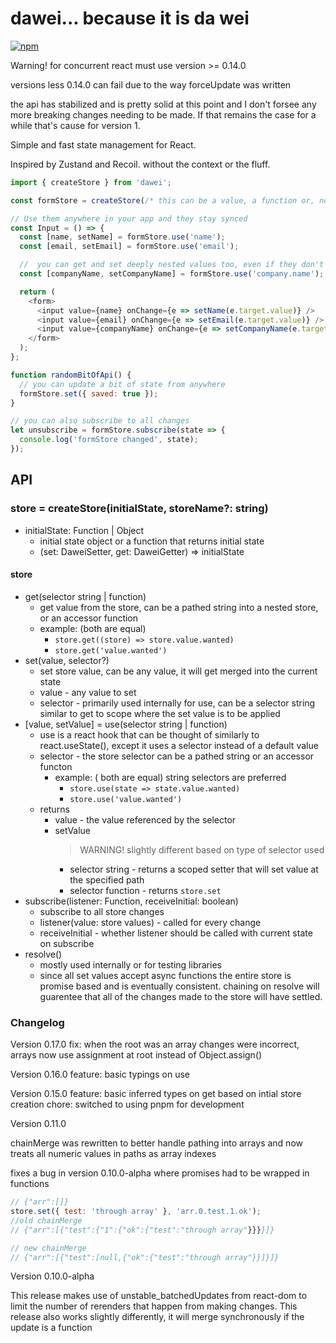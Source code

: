 # dawei... because it is da wei

<a href="https://www.npmjs.com/package/dawei">
  <img src="https://img.shields.io/npm/v/dawei" alt="npm" />
</a>

Warning! for concurrent react must use version >= 0.14.0

versions less 0.14.0 can fail due to the way forceUpdate was written

the api has stabilized and is pretty solid at this point and I don't forsee any more breaking changes needing to be made. If that remains the case for a while that's cause for version 1.

Simple and fast state management for React.

Inspired by Zustand and Recoil. without the context or the fluff.

```js
import { createStore } from 'dawei';

const formStore = createStore(/* this can be a value, a function or, nothing */);

// Use them anywhere in your app and they stay synced
const Input = () => {
  const [name, setName] = formStore.use('name');
  const [email, setEmail] = formStore.use('email');

  //  you can get and set deeply nested values too, even if they don't exist
  const [companyName, setCompanyName] = formStore.use('company.name');

  return (
    <form>
      <input value={name} onChange={e => setName(e.target.value)} />
      <input value={email} onChange={e => setEmail(e.target.value)} />
      <input value={companyName} onChange={e => setCompanyName(e.target.value)} />
    </form>
  );
};

function randomBitOfApi() {
  // you can update a bit of state from anywhere
  formStore.set({ saved: true });
}

// you can also subscribe to all changes
let unsubscribe = formStore.subscribe(state => {
  console.log('formStore changed', state);
});
```

## API

### store = createStore(initialState, storeName?: string)

- initialState: Function | Object
  - initial state object or a function that returns initial state
  - (set: DaweiSetter, get: DaweiGetter) => initialState

#### store

- get(selector string | function)
  - get value from the store, can be a pathed string into a nested store, or an accessor function
  - example: (both are equal)
    - `store.get((store) => store.value.wanted)`
    - `store.get('value.wanted')`
- set(value, selector?)
  - set store value, can be any value, it will get merged into the current state
  - value - any value to set
  - selector - primarily used internally for use, can be a selector string similar to get to scope where the set value is to be applied
- [value, setValue] = use(selector string | function)
  - use is a react hook that can be thought of similarly to react.useState(), except it uses a selector instead of a default value
  - selector - the store selector can be a pathed string or an accessor functon
    - example: ( both are equal) string selectors are preferred
      - `store.use(state => state.value.wanted)`
      - `store.use('value.wanted')`
  - returns
    - value - the value referenced by the selector
    - setValue
      > WARNING! slightly different based on type of selector used
      - selector string - returns a scoped setter that will set value at the specified path
      - selector function - returns `store.set`
- subscribe(listener: Function, receiveInitial: boolean)
  - subscribe to all store changes
  - listener(value: store values) - called for every change
  - receiveInitial - whether listener should be called with current state on subscribe
- resolve()
  - mostly used internally or for testing libraries
  - since all set values accept async functions the entire store is promise based and is eventually consistent. chaining on resolve will guarentee that all of the changes made to the store will have settled.

### Changelog

Version 0.17.0
fix: when the root was an array changes were incorrect, arrays now use assignment at root instead of Object.assign()

Version 0.16.0
feature: basic typings on use

Version 0.15.0
feature: basic inferred types on get based on intial store creation
chore: switched to using pnpm for development

Version 0.11.0

chainMerge was rewritten to better handle pathing into arrays and now treats all numeric values in paths as array indexes

fixes a bug in version 0.10.0-alpha where promises had to be wrapped in functions

```js
// {"arr":[]}
store.set({ test: 'through array' }, 'arr.0.test.1.ok');
//old chainMerge
// {"arr":[{"test":{"1":{"ok":{"test":"through array"}}}}]}

// new chainMerge
// {"arr":[{"test":[null,{"ok":{"test":"through array"}}]}]}
```

Version 0.10.0-alpha

This release makes use of unstable_batchedUpdates from react-dom to limit the number of rerenders that happen from making changes. This release also works slightly differently, it will merge synchronously if the update is a function
